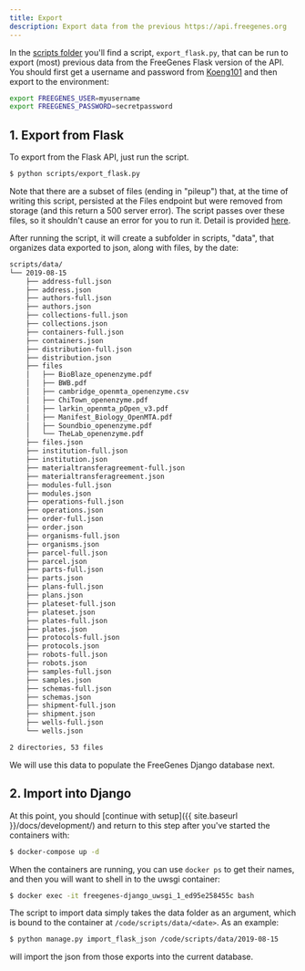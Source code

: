 ```yaml
---
title: Export
description: Export data from the previous https://api.freegenes.org
---
```


In the [scripts folder](https://github.com/vsoch/freegenes/tree/master/scripts) you'll find 
a script, `export_flask.py`, that can be run to export (most) previous data from
the FreeGenes Flask version of the API. You should first get a username and password
from [Koeng101](https://www.github.com/Koeng101) and then export to the environment:

```bash
export FREEGENES_USER=myusername
export FREEGENES_PASSWORD=secretpassword
```

## 1. Export from Flask
To export from the Flask API, just run the script.

```bash
$ python scripts/export_flask.py
```

Note that there are a subset of files (ending in "pileup") that, at the time of writing
this script, persisted at the Files endpoint but were removed from storage (and this return
a 500 server error). The script passes over these files, so it shouldn't cause an error for
you to run it. Detail is provided [here](https://github.com/vsoch/freegenes/issues/15).

After running the script, it will create a subfolder in scripts, "data", that organizes data exported to json,
along with files, by the date:

```bash
scripts/data/
└── 2019-08-15
    ├── address-full.json
    ├── address.json
    ├── authors-full.json
    ├── authors.json
    ├── collections-full.json
    ├── collections.json
    ├── containers-full.json
    ├── containers.json
    ├── distribution-full.json
    ├── distribution.json
    ├── files
    │   ├── BioBlaze_openenzyme.pdf
    │   ├── BWB.pdf
    │   ├── cambridge_openmta_openenzyme.csv
    │   ├── ChiTown_openenzyme.pdf
    │   ├── larkin_openmta_pOpen_v3.pdf
    │   ├── Manifest_Biology_OpenMTA.pdf
    │   ├── Soundbio_openenzyme.pdf
    │   └── TheLab_openenzyme.pdf
    ├── files.json
    ├── institution-full.json
    ├── institution.json
    ├── materialtransferagreement-full.json
    ├── materialtransferagreement.json
    ├── modules-full.json
    ├── modules.json
    ├── operations-full.json
    ├── operations.json
    ├── order-full.json
    ├── order.json
    ├── organisms-full.json
    ├── organisms.json
    ├── parcel-full.json
    ├── parcel.json
    ├── parts-full.json
    ├── parts.json
    ├── plans-full.json
    ├── plans.json
    ├── plateset-full.json
    ├── plateset.json
    ├── plates-full.json
    ├── plates.json
    ├── protocols-full.json
    ├── protocols.json
    ├── robots-full.json
    ├── robots.json
    ├── samples-full.json
    ├── samples.json
    ├── schemas-full.json
    ├── schemas.json
    ├── shipment-full.json
    ├── shipment.json
    ├── wells-full.json
    └── wells.json

2 directories, 53 files
```

We will use this data to populate the FreeGenes Django database next.

## 2. Import into Django
 
At this point, you should [continue with setup]({{ site.baseurl }}/docs/development/) and return to this step
after you've started the containers with:

```bash
$ docker-compose up -d
```

When the containers are running, you can use `docker ps` to get their names, and
then you will want to shell in to the uwsgi container:

```bash
$ docker exec -it freegenes-django_uwsgi_1_ed95e258455c bash
```

The script to import data simply takes the data folder as an argument, which
is bound to the container at `/code/scripts/data/<date>`. As an example:

```bash
$ python manage.py import_flask_json /code/scripts/data/2019-08-15
```

will import the json from those exports into the current database.
